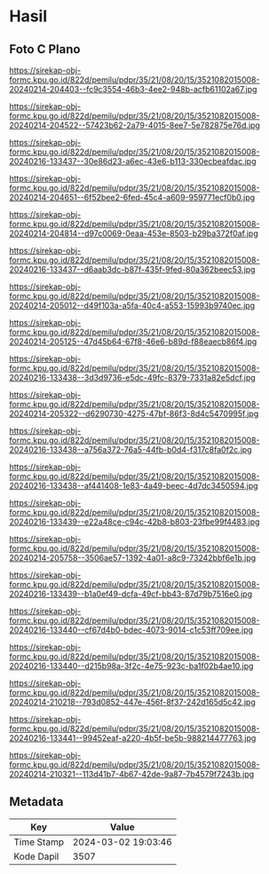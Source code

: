 # Hasil

## Foto C Plano

https://sirekap-obj-formc.kpu.go.id/822d/pemilu/pdpr/35/21/08/20/15/3521082015008-20240214-204403--fc9c3554-46b3-4ee2-948b-acfb61102a67.jpg

https://sirekap-obj-formc.kpu.go.id/822d/pemilu/pdpr/35/21/08/20/15/3521082015008-20240214-204522--57423b62-2a79-4015-8ee7-5e782875e76d.jpg

https://sirekap-obj-formc.kpu.go.id/822d/pemilu/pdpr/35/21/08/20/15/3521082015008-20240216-133437--30e86d23-a6ec-43e6-b113-330ecbeafdac.jpg

https://sirekap-obj-formc.kpu.go.id/822d/pemilu/pdpr/35/21/08/20/15/3521082015008-20240214-204651--6f52bee2-6fed-45c4-a609-959771ecf0b0.jpg

https://sirekap-obj-formc.kpu.go.id/822d/pemilu/pdpr/35/21/08/20/15/3521082015008-20240214-204814--d97c0069-0eaa-453e-8503-b29ba372f0af.jpg

https://sirekap-obj-formc.kpu.go.id/822d/pemilu/pdpr/35/21/08/20/15/3521082015008-20240216-133437--d6aab3dc-b87f-435f-9fed-80a362beec53.jpg

https://sirekap-obj-formc.kpu.go.id/822d/pemilu/pdpr/35/21/08/20/15/3521082015008-20240214-205012--d49f103a-a5fa-40c4-a553-15993b9740ec.jpg

https://sirekap-obj-formc.kpu.go.id/822d/pemilu/pdpr/35/21/08/20/15/3521082015008-20240214-205125--47d45b64-67f8-46e6-b89d-f88eaecb86f4.jpg

https://sirekap-obj-formc.kpu.go.id/822d/pemilu/pdpr/35/21/08/20/15/3521082015008-20240216-133438--3d3d9736-e5dc-49fc-8379-7331a82e5dcf.jpg

https://sirekap-obj-formc.kpu.go.id/822d/pemilu/pdpr/35/21/08/20/15/3521082015008-20240214-205322--d6290730-4275-47bf-86f3-8d4c5470995f.jpg

https://sirekap-obj-formc.kpu.go.id/822d/pemilu/pdpr/35/21/08/20/15/3521082015008-20240216-133438--a756a372-76a5-44fb-b0d4-f317c8fa0f2c.jpg

https://sirekap-obj-formc.kpu.go.id/822d/pemilu/pdpr/35/21/08/20/15/3521082015008-20240216-133438--af441408-1e83-4a49-beec-4d7dc3450594.jpg

https://sirekap-obj-formc.kpu.go.id/822d/pemilu/pdpr/35/21/08/20/15/3521082015008-20240216-133439--e22a48ce-c94c-42b8-b803-23fbe99f4483.jpg

https://sirekap-obj-formc.kpu.go.id/822d/pemilu/pdpr/35/21/08/20/15/3521082015008-20240214-205758--3506ae57-1392-4a01-a8c9-73242bbf6e1b.jpg

https://sirekap-obj-formc.kpu.go.id/822d/pemilu/pdpr/35/21/08/20/15/3521082015008-20240216-133439--b1a0ef49-dcfa-49cf-bb43-87d79b7516e0.jpg

https://sirekap-obj-formc.kpu.go.id/822d/pemilu/pdpr/35/21/08/20/15/3521082015008-20240216-133440--cf67d4b0-bdec-4073-9014-c1c53ff709ee.jpg

https://sirekap-obj-formc.kpu.go.id/822d/pemilu/pdpr/35/21/08/20/15/3521082015008-20240216-133440--d215b98a-3f2c-4e75-923c-ba1f02b4ae10.jpg

https://sirekap-obj-formc.kpu.go.id/822d/pemilu/pdpr/35/21/08/20/15/3521082015008-20240214-210218--793d0852-447e-456f-8f37-242d165d5c42.jpg

https://sirekap-obj-formc.kpu.go.id/822d/pemilu/pdpr/35/21/08/20/15/3521082015008-20240216-133441--99452eaf-a220-4b5f-be5b-988214477763.jpg

https://sirekap-obj-formc.kpu.go.id/822d/pemilu/pdpr/35/21/08/20/15/3521082015008-20240214-210321--113d41b7-4b67-42de-9a87-7b4579f7243b.jpg


## Metadata

| Key        | Value               |
| ---------- | ------------------- |
| Time Stamp | 2024-03-02 19:03:46 |
| Kode Dapil | 3507                |



